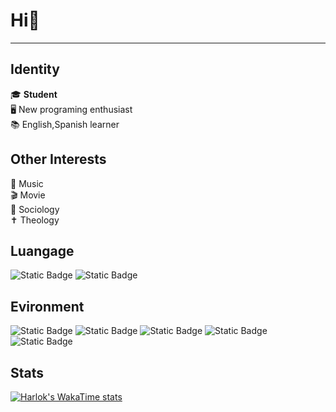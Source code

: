 # Hi👋 
***
## Identity
🎓 **Student**  
🖥️ New programing enthusiast  
📚 English,Spanish learner
## Other Interests
🎵 Music  
🎬 Movie  
📗 Sociology  
✝️ Theology
## Luangage
![Static Badge](https://img.shields.io/badge/Python-green?style=flat-square&logo=Python&logoColor=white)
![Static Badge](https://img.shields.io/badge/Markdown-lightgreen?style=flat-square&logo=Markdown&logoColor=black)  
## Evironment
![Static Badge](https://img.shields.io/badge/Windows-purple?style=flat-square&logo=Windows&logoColor=white)
![Static Badge](https://img.shields.io/badge/PowerShell-purple?style=flat-square&logo=PowerShell&logoColor=white)
![Static Badge](https://img.shields.io/badge/Visual%20Studio%20Code-orchid?style=flat-square&logo=Visual%20Studio%20Code&logoColor=white)
![Static Badge](https://img.shields.io/badge/GitHub-orchid?style=flat-square&logo=GitHub&logoColor=white)
![Static Badge](https://img.shields.io/badge/Git-orchid?style=flat-square&logo=Git&logoColor=white)
## Stats  
[![Harlok's WakaTime stats](https://github-readme-stats.vercel.app/api/wakatime?username=HuangYanSheng920)](https://github.com/anuraghazra/github-readme-stats)
